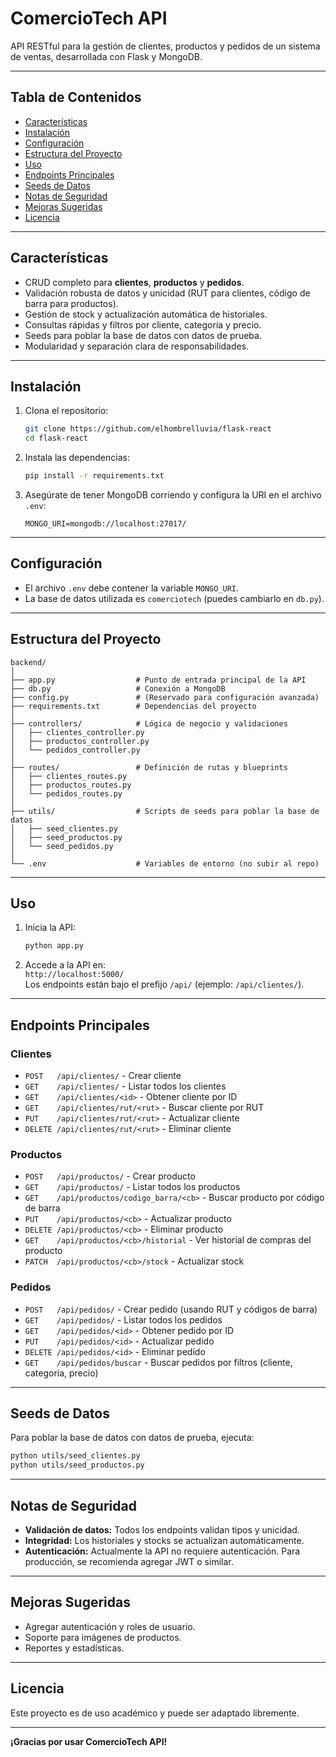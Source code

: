 # ComercioTech API

API RESTful para la gestión de clientes, productos y pedidos de un sistema de ventas, desarrollada con Flask y MongoDB.

---

## Tabla de Contenidos

- [Características](#características)
- [Instalación](#instalación)
- [Configuración](#configuración)
- [Estructura del Proyecto](#estructura-del-proyecto)
- [Uso](#uso)
- [Endpoints Principales](#endpoints-principales)
- [Seeds de Datos](#seeds-de-datos)
- [Notas de Seguridad](#notas-de-seguridad)
- [Mejoras Sugeridas](#mejoras-sugeridas)
- [Licencia](#licencia)

---

## Características

- CRUD completo para **clientes**, **productos** y **pedidos**.
- Validación robusta de datos y unicidad (RUT para clientes, código de barra para productos).
- Gestión de stock y actualización automática de historiales.
- Consultas rápidas y filtros por cliente, categoría y precio.
- Seeds para poblar la base de datos con datos de prueba.
- Modularidad y separación clara de responsabilidades.

---

## Instalación

1. Clona el repositorio:
   ```bash
   git clone https://github.com/elhombrelluvia/flask-react
   cd flask-react
   ```

2. Instala las dependencias:
   ```bash
   pip install -r requirements.txt
   ```

3. Asegúrate de tener MongoDB corriendo y configura la URI en el archivo `.env`:
   ```
   MONGO_URI=mongodb://localhost:27017/
   ```

---

## Configuración

- El archivo `.env` debe contener la variable `MONGO_URI`.
- La base de datos utilizada es `comerciotech` (puedes cambiarlo en `db.py`).

---

## Estructura del Proyecto

```
backend/
│
├── app.py                  # Punto de entrada principal de la API
├── db.py                   # Conexión a MongoDB
├── config.py               # (Reservado para configuración avanzada)
├── requirements.txt        # Dependencias del proyecto
│
├── controllers/            # Lógica de negocio y validaciones
│   ├── clientes_controller.py
│   ├── productos_controller.py
│   └── pedidos_controller.py
│
├── routes/                 # Definición de rutas y blueprints
│   ├── clientes_routes.py
│   ├── productos_routes.py
│   └── pedidos_routes.py
│
├── utils/                  # Scripts de seeds para poblar la base de datos
│   ├── seed_clientes.py
│   ├── seed_productos.py
│   └── seed_pedidos.py
│
└── .env                    # Variables de entorno (no subir al repo)
```

---

## Uso

1. Inicia la API:
   ```bash
   python app.py
   ```

2. Accede a la API en:  
   `http://localhost:5000/`  
   Los endpoints están bajo el prefijo `/api/` (ejemplo: `/api/clientes/`).

---

## Endpoints Principales

### Clientes

- `POST   /api/clientes/`           - Crear cliente
- `GET    /api/clientes/`           - Listar todos los clientes
- `GET    /api/clientes/<id>`       - Obtener cliente por ID
- `GET    /api/clientes/rut/<rut>`  - Buscar cliente por RUT
- `PUT    /api/clientes/rut/<rut>`       - Actualizar cliente
- `DELETE /api/clientes/rut/<rut>`       - Eliminar cliente

### Productos

- `POST   /api/productos/`                  - Crear producto
- `GET    /api/productos/`                  - Listar todos los productos
- `GET    /api/productos/codigo_barra/<cb>` - Buscar producto por código de barra
- `PUT    /api/productos/<cb>`              - Actualizar producto
- `DELETE /api/productos/<cb>`              - Eliminar producto
- `GET    /api/productos/<cb>/historial`    - Ver historial de compras del producto
- `PATCH  /api/productos/<cb>/stock`        - Actualizar stock

### Pedidos

- `POST   /api/pedidos/`           - Crear pedido (usando RUT y códigos de barra)
- `GET    /api/pedidos/`           - Listar todos los pedidos
- `GET    /api/pedidos/<id>`       - Obtener pedido por ID
- `PUT    /api/pedidos/<id>`       - Actualizar pedido
- `DELETE /api/pedidos/<id>`       - Eliminar pedido
- `GET    /api/pedidos/buscar`     - Buscar pedidos por filtros (cliente, categoría, precio)

---

## Seeds de Datos

Para poblar la base de datos con datos de prueba, ejecuta:

```bash
python utils/seed_clientes.py
python utils/seed_productos.py
```

---

## Notas de Seguridad

- **Validación de datos:** Todos los endpoints validan tipos y unicidad.
- **Integridad:** Los historiales y stocks se actualizan automáticamente.
- **Autenticación:** Actualmente la API no requiere autenticación. Para producción, se recomienda agregar JWT o similar.

---

## Mejoras Sugeridas

- Agregar autenticación y roles de usuario.
- Soporte para imágenes de productos.
- Reportes y estadísticas.

---

## Licencia

Este proyecto es de uso académico y puede ser adaptado libremente.

---

**¡Gracias por usar ComercioTech API!**